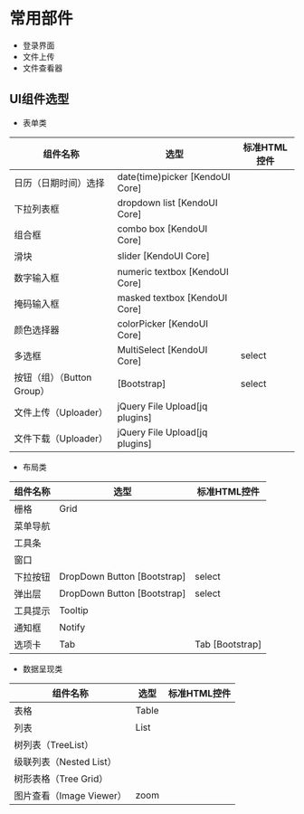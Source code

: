 常用部件
======

* 登录界面
* 文件上传
* 文件查看器


## UI组件选型

* 表单类

|组件名称|选型|标准HTML控件|
|---|---|---|
|日历（日期时间）选择|date(time)picker [KendoUI Core]|
|下拉列表框|dropdown list [KendoUI Core]|
|组合框|combo box [KendoUI Core]|
|滑块|slider [KendoUI Core]|
|数字输入框|numeric textbox [KendoUI Core]|
|掩码输入框|masked textbox [KendoUI Core]|
|颜色选择器|colorPicker [KendoUI Core]|
|多选框|MultiSelect [KendoUI Core]|select|
|按钮（组）（Button Group）| [Bootstrap]|select|
|文件上传（Uploader）| jQuery File Upload[jq plugins]||
|文件下载（Uploader）| jQuery File Upload[jq plugins]||

* 布局类

|组件名称|选型|标准HTML控件|
|---|---|---|
|栅格|Grid||
|菜单导航|||
|工具条|||
|窗口|||
|下拉按钮|DropDown Button [Bootstrap]|select|
|弹出层|DropDown Button [Bootstrap]|select|
|工具提示|Tooltip||
|通知框|Notify||
|选项卡|Tab| Tab [Bootstrap] |

* 数据呈现类

|组件名称|选型|标准HTML控件|
|---|---|---|
|表格|Table||
|列表|List||
|树列表（TreeList）|||
|级联列表（Nested List）|||
|树形表格（Tree Grid）|||
|图片查看（Image Viewer）|zoom||